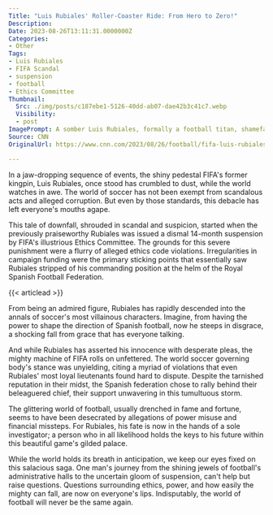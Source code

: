 ```yaml
---
Title: "Luis Rubiales' Roller-Coaster Ride: From Hero to Zero!"
Description: 
Date: 2023-08-26T13:11:31.0000000Z
Categories:
- Other
Tags:
- Luis Rubiales
- FIFA Scandal
- suspension
- football
- Ethics Committee
Thumbnail:
  Src: ./img/posts/c187ebe1-5126-40dd-ab07-dae42b3c41c7.webp
  Visibility:
  - post
ImagePrompt: A somber Luis Rubiales, formally a football titan, shamefacedly leaving a FIFA headquarters building, his 14-month suspension hanging heavily in the air.
Source: CNN
OriginalUrl: https://www.cnn.com/2023/08/26/football/fifa-luis-rubiales-suspension-spt-intl/index.html

---
```

In a jaw-dropping sequence of events, the shiny pedestal FIFA's former kingpin, Luis Rubiales, once stood has crumbled to dust, while the world watches in awe. The world of soccer has not been exempt from scandalous acts and alleged corruption. But even by those standards, this debacle has left everyone's mouths agape.

This tale of downfall, shrouded in scandal and suspicion, started when the previously praiseworthy Rubiales was issued a dismal 14-month suspension by FIFA's illustrious Ethics Committee. The grounds for this severe punishment were a flurry of alleged ethics code violations. Irregularities in campaign funding were the primary sticking points that essentially saw Rubiales stripped of his commanding position at the helm of the Royal Spanish Football Federation. 

{{< articlead >}}

From being an admired figure, Rubiales has rapidly descended into the annals of soccer's most villainous characters. Imagine, from having the power to shape the direction of Spanish football, now he steeps in disgrace, a shocking fall from grace that has everyone talking.

And while Rubiales has asserted his innocence with desperate pleas, the mighty machine of FIFA rolls on unfettered. The world soccer governing body's stance was unyielding, citing a myriad of violations that even Rubiales' most loyal lieutenants found hard to dispute. Despite the tarnished reputation in their midst, the Spanish federation chose to rally behind their beleaguered chief, their support unwavering in this tumultuous storm.

The glittering world of football, usually drenched in fame and fortune, seems to have been desecrated by allegations of power misuse and financial missteps. For Rubiales, his fate is now in the hands of a sole investigator; a person who in all likelihood holds the keys to his future within this beautiful game's gilded palace.

While the world holds its breath in anticipation, we keep our eyes fixed on this salacious saga. One man's journey from the shining jewels of football's administrative halls to the uncertain gloom of suspension, can't help but raise questions. Questions surrounding ethics, power, and how easily the mighty can fall, are now on everyone's lips. Indisputably, the world of football will never be the same again.